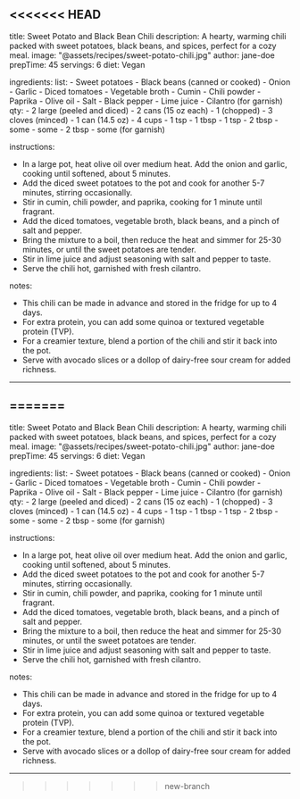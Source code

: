 <<<<<<< HEAD
---
title: Sweet Potato and Black Bean Chili
description: A hearty, warming chili packed with sweet potatoes, black beans, and spices, perfect for a cozy meal.
image: "@assets/recipes/sweet-potato-chili.jpg"
author: jane-doe
prepTime: 45
servings: 6
diet: Vegan

ingredients:
  list:
    - Sweet potatoes
    - Black beans (canned or cooked)
    - Onion
    - Garlic
    - Diced tomatoes
    - Vegetable broth
    - Cumin
    - Chili powder
    - Paprika
    - Olive oil
    - Salt
    - Black pepper
    - Lime juice
    - Cilantro (for garnish)
  qty:
    - 2 large (peeled and diced)
    - 2 cans (15 oz each)
    - 1 (chopped)
    - 3 cloves (minced)
    - 1 can (14.5 oz)
    - 4 cups
    - 1 tsp
    - 1 tbsp
    - 1 tsp
    - 2 tbsp
    - some
    - some
    - 2 tbsp
    - some (for garnish)

instructions:
  - In a large pot, heat olive oil over medium heat. Add the onion and garlic, cooking until softened, about 5 minutes.
  - Add the diced sweet potatoes to the pot and cook for another 5-7 minutes, stirring occasionally.
  - Stir in cumin, chili powder, and paprika, cooking for 1 minute until fragrant.
  - Add the diced tomatoes, vegetable broth, black beans, and a pinch of salt and pepper.
  - Bring the mixture to a boil, then reduce the heat and simmer for 25-30 minutes, or until the sweet potatoes are tender.
  - Stir in lime juice and adjust seasoning with salt and pepper to taste.
  - Serve the chili hot, garnished with fresh cilantro.

notes:
  - This chili can be made in advance and stored in the fridge for up to 4 days.
  - For extra protein, you can add some quinoa or textured vegetable protein (TVP).
  - For a creamier texture, blend a portion of the chili and stir it back into the pot.
  - Serve with avocado slices or a dollop of dairy-free sour cream for added richness.
---
=======
---
title: Sweet Potato and Black Bean Chili
description: A hearty, warming chili packed with sweet potatoes, black beans, and spices, perfect for a cozy meal.
image: "@assets/recipes/sweet-potato-chili.jpg"
author: jane-doe
prepTime: 45
servings: 6
diet: Vegan

ingredients:
  list:
    - Sweet potatoes
    - Black beans (canned or cooked)
    - Onion
    - Garlic
    - Diced tomatoes
    - Vegetable broth
    - Cumin
    - Chili powder
    - Paprika
    - Olive oil
    - Salt
    - Black pepper
    - Lime juice
    - Cilantro (for garnish)
  qty:
    - 2 large (peeled and diced)
    - 2 cans (15 oz each)
    - 1 (chopped)
    - 3 cloves (minced)
    - 1 can (14.5 oz)
    - 4 cups
    - 1 tsp
    - 1 tbsp
    - 1 tsp
    - 2 tbsp
    - some
    - some
    - 2 tbsp
    - some (for garnish)

instructions:
  - In a large pot, heat olive oil over medium heat. Add the onion and garlic, cooking until softened, about 5 minutes.
  - Add the diced sweet potatoes to the pot and cook for another 5-7 minutes, stirring occasionally.
  - Stir in cumin, chili powder, and paprika, cooking for 1 minute until fragrant.
  - Add the diced tomatoes, vegetable broth, black beans, and a pinch of salt and pepper.
  - Bring the mixture to a boil, then reduce the heat and simmer for 25-30 minutes, or until the sweet potatoes are tender.
  - Stir in lime juice and adjust seasoning with salt and pepper to taste.
  - Serve the chili hot, garnished with fresh cilantro.

notes:
  - This chili can be made in advance and stored in the fridge for up to 4 days.
  - For extra protein, you can add some quinoa or textured vegetable protein (TVP).
  - For a creamier texture, blend a portion of the chili and stir it back into the pot.
  - Serve with avocado slices or a dollop of dairy-free sour cream for added richness.
---
>>>>>>> new-branch
